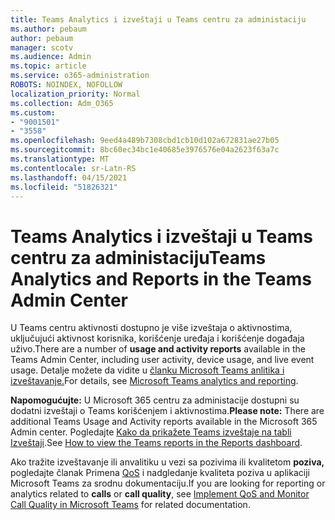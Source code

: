 ```yaml
---
title: Teams Analytics i izveštaji u Teams centru za administaciju
ms.author: pebaum
author: pebaum
manager: scotv
ms.audience: Admin
ms.topic: article
ms.service: o365-administration
ROBOTS: NOINDEX, NOFOLLOW
localization_priority: Normal
ms.collection: Adm_O365
ms.custom:
- "9001501"
- "3558"
ms.openlocfilehash: 9eed4a489b7308cbd1cb10d102a672831ae27b05
ms.sourcegitcommit: 8bc60ec34bc1e40685e3976576e04a2623f63a7c
ms.translationtype: MT
ms.contentlocale: sr-Latn-RS
ms.lasthandoff: 04/15/2021
ms.locfileid: "51826321"
---
```

# <a name="teams-analytics-and-reports-in-the-teams-admin-center"></a><span data-ttu-id="b692a-102">Teams Analytics i izveštaji u Teams centru za administaciju</span><span class="sxs-lookup"><span data-stu-id="b692a-102">Teams Analytics and Reports in the Teams Admin Center</span></span>

<span data-ttu-id="b692a-103">U Teams  centru aktivnosti dostupno je više izveštaja o aktivnostima, uključujući aktivnost korisnika, korišćenje uređaja i korišćenje događaja uživo.</span><span class="sxs-lookup"><span data-stu-id="b692a-103">There are a number of **usage and activity reports** available in the Teams Admin Center, including user activity, device usage, and live event usage.</span></span> <span data-ttu-id="b692a-104">Detalje možete da vidite u [članku Microsoft Teams anlitika i izveštavanje.](https://docs.microsoft.com/microsoftteams/teams-analytics-and-reports/teams-reporting-reference)</span><span class="sxs-lookup"><span data-stu-id="b692a-104">For details, see [Microsoft Teams analytics and reporting](https://docs.microsoft.com/microsoftteams/teams-analytics-and-reports/teams-reporting-reference).</span></span>

<span data-ttu-id="b692a-105">**Napomogućujte:** U Microsoft 365 centru za administacije dostupni su dodatni izveštaji o Teams korišćenjem i aktivnostima.</span><span class="sxs-lookup"><span data-stu-id="b692a-105">**Please note:** There are additional Teams Usage and Activity reports available in the Microsoft 365 Admin center.</span></span> <span data-ttu-id="b692a-106">Pogledajte [Kako da prikažete Teams izveštaje na tabli Izveštaji](https://docs.microsoft.com/microsoftteams/teams-activity-reports#how-to-view-the-teams-reports-in-the-reports-dashboard).</span><span class="sxs-lookup"><span data-stu-id="b692a-106">See [How to view the Teams reports in the Reports dashboard](https://docs.microsoft.com/microsoftteams/teams-activity-reports#how-to-view-the-teams-reports-in-the-reports-dashboard).</span></span>

<span data-ttu-id="b692a-107">Ako tražite izveštavanje ili anvalitiku u  vezi sa pozivima ili kvalitetom **poziva,** pogledajte članak Primena [QoS](https://docs.microsoft.com/microsoftteams/monitor-call-quality-qos) i nadgledanje kvaliteta poziva u aplikaciji Microsoft Teams za srodnu dokumentaciju.</span><span class="sxs-lookup"><span data-stu-id="b692a-107">If you are looking for reporting or analytics related to **calls** or **call quality**, see [Implement QoS and Monitor Call Quality in Microsoft Teams](https://docs.microsoft.com/microsoftteams/monitor-call-quality-qos) for related documentation.</span></span>

